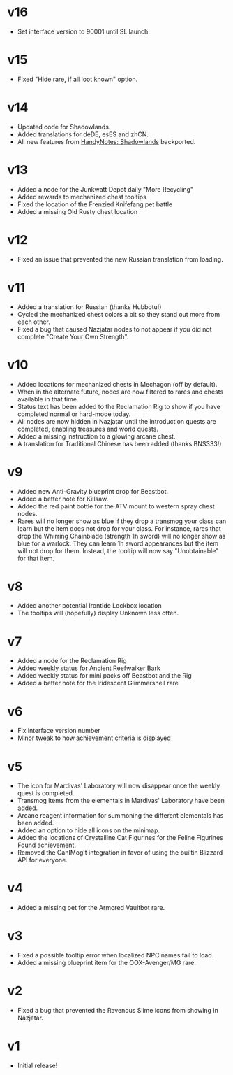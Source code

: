 # v16

* Set interface version to 90001 until SL launch.

# v15

* Fixed "Hide rare, if all loot known" option.

# v14

* Updated code for Shadowlands.
* Added translations for deDE, esES and zhCN.
* All new features from [HandyNotes: Shadowlands](https://www.curseforge.com/wow/addons/handynotes-shadowlands) backported.

# v13

* Added a node for the Junkwatt Depot daily "More Recycling"
* Added rewards to mechanized chest tooltips
* Fixed the location of the Frenzied Knifefang pet battle
* Added a missing Old Rusty chest location

# v12

* Fixed an issue that prevented the new Russian translation from loading.

# v11

* Added a translation for Russian (thanks Hubbotu!)
* Cycled the mechanized chest colors a bit so they stand out more from each other.
* Fixed a bug that caused Nazjatar nodes to not appear if you did not complete "Create Your Own Strength".

# v10

* Added locations for mechanized chests in Mechagon (off by default).
* When in the alternate future, nodes are now filtered to rares and chests available in that time.
* Status text has been added to the Reclamation Rig to show if you have completed normal or hard-mode today.
* All nodes are now hidden in Nazjatar until the introduction quests are completed, enabling treasures and world quests.
* Added a missing instruction to a glowing arcane chest.
* A translation for Traditional Chinese has been added (thanks BNS333!)

# v9

* Added new Anti-Gravity blueprint drop for Beastbot.
* Added a better note for Killsaw.
* Added the red paint bottle for the ATV mount to western spray chest nodes.
* Rares will no longer show as blue if they drop a transmog your class can learn but the item does not drop for your class. For instance, rares that drop the Whirring Chainblade (strength 1h sword) will no longer show as blue for a warlock. They can learn 1h sword appearances but the item will not drop for them. Instead, the tooltip will now say "Unobtainable" for that item.

# v8

* Added another potential Irontide Lockbox location
* The tooltips will (hopefully) display Unknown less often.

# v7

* Added a node for the Reclamation Rig
* Added weekly status for Ancient Reefwalker Bark
* Added weekly status for mini packs off Beastbot and the Rig
* Added a better note for the Iridescent Glimmershell rare

# v6

* Fix interface version number
* Minor tweak to how achievement criteria is displayed

# v5

* The icon for Mardivas' Laboratory will now disappear once the weekly quest is completed.
* Transmog items from the elementals in Mardivas' Laboratory have been added.
* Arcane reagent information for summoning the different elementals has been added.
* Added an option to hide all icons on the minimap.
* Added the locations of Crystalline Cat Figurines for the Feline Figurines Found achievement.
* Removed the CanIMogIt integration in favor of using the builtin Blizzard API for everyone.

# v4

* Added a missing pet for the Armored Vaultbot rare.

# v3

* Fixed a possible tooltip error when localized NPC names fail to load.
* Added a missing blueprint item for the OOX-Avenger/MG rare.

# v2

* Fixed a bug that prevented the Ravenous Slime icons from showing in Nazjatar.

# v1

* Initial release!